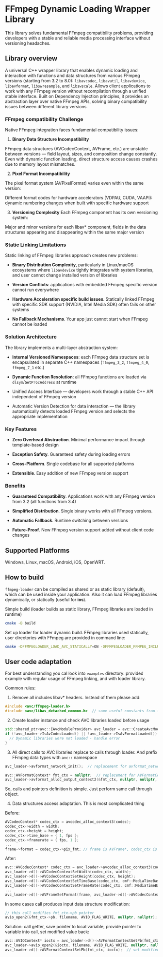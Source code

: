 # FFmpeg Dynamic Loading Wrapper Library

This library solves fundamental FFmpeg compatibility problems, providing developers with a stable and reliable media processing interface without versioning headaches.

## Library overview

A universal C++ wrapper library that enables dynamic loading and interaction with functions and data structures from various FFmpeg versions (starting from 3.2 to 8.0): `libavcodec`, `libavutil`, `libavdevice`, `libavformat`, `libswresample`, and `libswscale`. 
Allows client applications to work with any FFmpeg version without recompilation through a unified stable interface.
Built on Dependency Injection principles, it provides an abstraction layer over native FFmpeg APIs, solving binary compatibility issues between different library versions.

### FFmpeg compatibility Challenge

Native FFmpeg integration faces fundamental compatibility issues:

1. **Binary Data Structure Incompatibility**

FFmpeg data structures (AVCodecContext, AVFrame, etc.) are unstable between versions — field layout, sizes, and composition change constantly. Even with dynamic function loading, direct structure access causes crashes due to memory layout mismatches.

2. **Pixel Format Incompatibility**

The pixel format system (AVPixelFormat) varies even within the same version:

Different format codes for hardware accelerators (VDPAU, CUDA, VAAPI): dynamic numbering changes when built with specific hardware support

3. **Versioning Complexity**
Each FFmpeg component has its own versioning system:

Major and minor versions for each libav* component, fields in the data structures appearing and disappearing within the same major version


### Static Linking Limitations

Static linking of FFmpeg libraries approach creates new problems:

* **Binary Distribution Complexity**, particularly in Linux/macOS ecosystems where `libavdevice` tightly integrates with system libraries, and user cannot change installed version of libraries

* **Version Conflicts**: applications with embedded FFmpeg specific version cannot run everywhere

* **Hardware Acceleration specific build issues**. Statically linked FFmpeg with specific SDK support (NVIDIA, Intel Media SDK) often fails on other systems

* **No Fallback Mechanisms**. Your app just cannot start when FFmpeg cannot be loaded

### Solution Architecture

The library implements a multi-layer abstraction system:

* **Internal Versioned Namespaces**: each FFmpeg data structure set is encapsulated in separate C++ namespaces (`ffmpeg_3_2`, `ffmpeg_4_0`, `ffmpeg_7_1` etc.)

* **Dynamic Function Resolution**: all FFmpeg functions are loaded via `dlsym`/`GetProcAddress` at runtime

* Unified Access Interface — developers work through a stable C++ API independent of FFmpeg version

* Automatic Version Detection for data interaction — the library automatically detects loaded FFmpeg version and selects the appropriate implementation


### Key Features

* **Zero Overhead Abstraction**. Minimal performance impact through template-based design

* **Exception Safety**. Guaranteed safety during loading errors

* **Cross-Platform**. Single codebase for all supported platforms

* **Extensible**. Easy addition of new FFmpeg version support


### Benefits

* **Guaranteed Compatibility**. Applications work with any FFmpeg version from 3.2 (all functions from 3.4)

* **Simplified Distribution**. Single binary works with all FFmpeg versions.

* **Automatic Fallback**. Runtime switching between versions

* **Future-Proof**. New FFmpeg version support added without client code changes


## Supported Platforms

Windows, Linux, macOS, Android, iOS, OpenWRT.


## How to build

`ffmpeg-loader` can be compiled as shared or as static library (default), which can be used inside your application.
Also it can load FFmpeg libraries dynamically, or statically (useful for **ios**).


Simple build (loader builds as static library, FFmpeg libraries are loaded in runtime)
```bash
cmake -B build
```

Set up loader for loader dynamic build. FFmpeg libraries used statically, user directories with FFmpeg are provided in command line:
```bash
cmake -DFFMPEGLOADER_LOAD_AVC_STATICALLY=ON -DFFMPEGLOADER_FFMPEG_INCLUDE_DIR="n:\ffmpeg\include\other" -DFFMPEGLOADER_FFMPEG_LIB_DIR="n:\ffmpeg\lib\win_x86_64" -B build
```


## User code adaptation

For best understanding you cal look into `examples` directory: provided example with regular usage of FFmpeg linking, and with loader library.

Common rules:

1. Remove all includes libav* headers. Instead of them please add:
```cpp
#include <avc/ffmpeg-loader.h>
#include <avc/libav_detached_common.h>  // some useful constants from ffmpeg
```

2. Create loader instance and check AVC libraries loaded before usage
```cpp
std::shared_ptr<avc::IAvcModuleProvider> avc_loader = avc::CreateAvcModuleProvider3();
if (!avc_loader->IsAvCodecLoaded() || !avc_loader->IsAvFormatLoaded()) {
  // Dynamic libraries were not loaded - handle error
}
```

3. All direct calls to AVC libraries replace to calls through loader. And prefix FFmpeg data types with `avc::` namespace
```cpp
avc_loader->avformat_network_init();  // replacement for avformat_network_init()

avc::AVFormatContext* fmt_ctx = nullptr;  // replacement for AVFormatContext* fmt_ctx = nullptr
avc_loader->avformat_alloc_output_context2(&fmt_ctx, nullptr, nullptr, filename); // replacement for avformat_alloc_output_context2(&fmt_ctx, nullptr, nullptr, filename)

```

So, calls and pointers definition is simple. Just perform same call through object.

4. Data structures access adaptation. This is most complicated thing

Before:
```cpp
AVCodecContext* codec_ctx = avcodec_alloc_context3(codec);
codec_ctx->width = width;
codec_ctx->height = height;
codec_ctx->time_base = { 1, fps };
codec_ctx->framerate = { fps, 1 };
...
frame->format = codec_ctx->pix_fmt; // frame is AVFrame*, codec_ctx is AVCodecContext*

```

After:
```cpp
avc::AVCodecContext* codec_ctx = avc_loader->avcodec_alloc_context3(codec);
avc_loader->d()->AVCodecContextSetWidth(codec_ctx, width);
avc_loader->d()->AVCodecContextSetHeight(codec_ctx, height);
avc_loader->d()->AVCodecContextSetTimeBase(codec_ctx, cmf::MediaTimeBase(1, fps));
avc_loader->d()->AVCodecContextSetFrameRate(codec_ctx, cmf::MediaTimeBase(fps, 1));
...
avc_loader->d()->AVFrameSetFormat(frame, avc_loader->d()->AVCodecContextGetPixFmt(codec_ctx));
```

In some cases call produces input data structure modification:
```cpp
// this call modifies fmt_ctx->pb pointer
avio_open2(&fmt_ctx->pb, filename, AVIO_FLAG_WRITE, nullptr, nullptr);
```

Solution: call getter, save pointer to local variable, provide pointer to variable into call, set modified value back:
```cpp
avc::AVIOContext* ioctx = avc_loader->d()->AVFormatContextGetPb(fmt_ctx);
avc_loader->avio_open2(&ioctx, filename, AVIO_FLAG_WRITE, nullptr, nullptr);
avc_loader->d()->AVFormatContextSetPb(fmt_ctx, ioctx);  // set modified AVIOContext to pb
```

